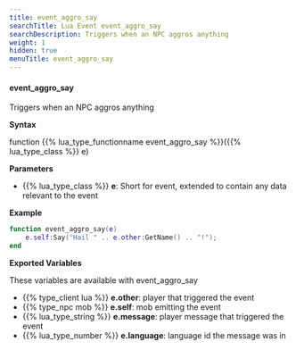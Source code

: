 ```yaml
---
title: event_aggro_say
searchTitle: Lua Event event_aggro_say
searchDescription: Triggers when an NPC aggros anything
weight: 1
hidden: true
menuTitle: event_aggro_say
---
```


#### event_aggro_say

Triggers when an NPC aggros anything

**Syntax**

function {{% lua_type_functionname event_aggro_say %}}({{% lua_type_class %}} e)

**Parameters**

- {{% lua_type_class %}} **e**: Short for event, extended to contain any data relevant to the event

**Example**

```lua
function event_aggro_say(e)
    e.self:Say("Hail " .. e.other:GetName() .. "!");        
end
```

**Exported Variables**

These variables are available with event_aggro_say
- {{% type_client lua %}} **e.other**: player that triggered the event
- {{% type_npc mob %}} **e.self**: mob emitting the event
- {{% lua_type_string %}} **e.message**: player message that triggered the event
- {{% lua_type_number %}} **e.language**: language id the message was in